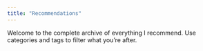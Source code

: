 ```yaml
---
title: "Recommendations"
---
```

Welcome to the complete archive of everything I recommend. Use categories and tags to filter what you’re after.
